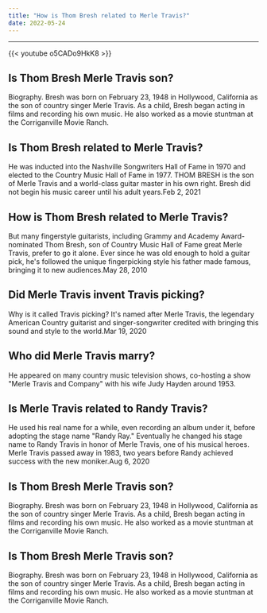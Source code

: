 ```yaml
---
title: "How is Thom Bresh related to Merle Travis?"
date: 2022-05-24
---
```


---
{{< youtube o5CADo9HkK8 >}}
## Is Thom Bresh Merle Travis son?
Biography. Bresh was born on February 23, 1948 in Hollywood, California as the son of country singer Merle Travis. As a child, Bresh began acting in films and recording his own music. He also worked as a movie stuntman at the Corriganville Movie Ranch.

## Is Thom Bresh related to Merle Travis?
He was inducted into the Nashville Songwriters Hall of Fame in 1970 and elected to the Country Music Hall of Fame in 1977. THOM BRESH is the son of Merle Travis and a world-class guitar master in his own right. Bresh did not begin his music career until his adult years.Feb 2, 2021

## How is Thom Bresh related to Merle Travis?
But many fingerstyle guitarists, including Grammy and Academy Award-nominated Thom Bresh, son of Country Music Hall of Fame great Merle Travis, prefer to go it alone. Ever since he was old enough to hold a guitar pick, he's followed the unique fingerpicking style his father made famous, bringing it to new audiences.May 28, 2010

## Did Merle Travis invent Travis picking?
Why is it called Travis picking? It's named after Merle Travis, the legendary American Country guitarist and singer-songwriter credited with bringing this sound and style to the world.Mar 19, 2020

## Who did Merle Travis marry?
He appeared on many country music television shows, co-hosting a show "Merle Travis and Company" with his wife Judy Hayden around 1953.

## Is Merle Travis related to Randy Travis?
He used his real name for a while, even recording an album under it, before adopting the stage name "Randy Ray." Eventually he changed his stage name to Randy Travis in honor of Merle Travis, one of his musical heroes. Merle Travis passed away in 1983, two years before Randy achieved success with the new moniker.Aug 6, 2020

## Is Thom Bresh Merle Travis son?
Biography. Bresh was born on February 23, 1948 in Hollywood, California as the son of country singer Merle Travis. As a child, Bresh began acting in films and recording his own music. He also worked as a movie stuntman at the Corriganville Movie Ranch.

## Is Thom Bresh Merle Travis son?
Biography. Bresh was born on February 23, 1948 in Hollywood, California as the son of country singer Merle Travis. As a child, Bresh began acting in films and recording his own music. He also worked as a movie stuntman at the Corriganville Movie Ranch.

